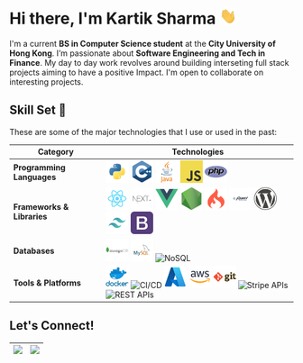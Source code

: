 
<h1>Hi there, I'm Kartik Sharma <img  src="https://raw.githubusercontent.com/ABSphreak/ABSphreak/master/gifs/Hi.gif" width="30px"></h1>

I'm a current **BS in Computer Science student** at the **City University of Hong Kong**. I’m passionate about **Software Engineering and Tech in Finance**. My day to day work revolves around building interseting full stack projects aiming to have a positive Impact. I'm open to collaborate on interesting projects.

## Skill Set :muscle:

These are some of the major technologies that I use or used in the past:

| **Category**           | **Technologies**                                                                                                           |
|-------------------------|---------------------------------------------------------------------------------------------------------------------------|
| **Programming Languages** | <img title="Python" alt="Python" width="40px" src="https://raw.githubusercontent.com/github/explore/master/topics/python/python.png" /> <img title="C++" alt="C++" width="40px" src="https://raw.githubusercontent.com/github/explore/master/topics/cpp/cpp.png" /> <img title="Java" alt="Java" width="40px" src="https://raw.githubusercontent.com/github/explore/master/topics/java/java.png" /> <img title="JavaScript" alt="JavaScript" width="40px" src="https://raw.githubusercontent.com/github/explore/master/topics/javascript/javascript.png" /> <img title="PHP" alt="PHP" width="40px" src="https://raw.githubusercontent.com/github/explore/master/topics/php/php.png" /> |
| **Frameworks & Libraries** | <img title="React" alt="React" width="40px" src="https://raw.githubusercontent.com/github/explore/master/topics/react/react.png" /> <img title="Next.js" alt="Next.js" width="40px" src="https://raw.githubusercontent.com/github/explore/master/topics/nextjs/nextjs.png" /> <img title="Vue.js" alt="Vue.js" width="40px" src="https://raw.githubusercontent.com/github/explore/master/topics/vue/vue.png" /> <img title="Node.js" alt="Node.js" width="40px" src="https://raw.githubusercontent.com/github/explore/master/topics/nodejs/nodejs.png" /> <img title="CodeIgniter" alt="CodeIgniter" width="40px" src="https://raw.githubusercontent.com/github/explore/master/topics/codeigniter/codeigniter.png" /> <img title="jQuery" alt="jQuery" width="40px" src="https://raw.githubusercontent.com/github/explore/master/topics/jquery/jquery.png" /> <img title="WordPress" alt="WordPress" width="40px" src="https://raw.githubusercontent.com/github/explore/master/topics/wordpress/wordpress.png" /> <img title="Tailwind CSS" alt="Tailwind CSS" width="40px" src="https://raw.githubusercontent.com/github/explore/master/topics/tailwind/tailwind.png" /> <img title="Bootstrap" alt="Bootstrap" width="40px" src="https://raw.githubusercontent.com/github/explore/master/topics/bootstrap/bootstrap.png" /> |
| **Databases**            | <img title="MongoDB" alt="MongoDB" width="40px" src="https://raw.githubusercontent.com/github/explore/master/topics/mongodb/mongodb.png" /> <img title="MySQL" alt="MySQL" width="40px" src="https://raw.githubusercontent.com/github/explore/master/topics/mysql/mysql.png" /> <img title="NoSQL" alt="NoSQL" width="40px" src="https://raw.githubusercontent.com/mongodb-js/leaf/master/docs/assets/nosql.png" /> |
| **Tools & Platforms**    | <img title="Docker" alt="Docker" width="40px" src="https://raw.githubusercontent.com/github/explore/master/topics/docker/docker.png" /> <img title="CI/CD" alt="CI/CD" width="40px" src="https://avatars.githubusercontent.com/u/44036562?s=200&v=4" /> <img title="Azure" alt="Azure" width="40px" src="https://raw.githubusercontent.com/github/explore/master/topics/azure/azure.png" /> <img title="AWS" alt="AWS" width="40px" src="https://raw.githubusercontent.com/github/explore/master/topics/aws/aws.png" /> <img title="Git" alt="Git" width="40px" src="https://raw.githubusercontent.com/github/explore/master/topics/git/git.png" /> <img title="Stripe APIs" alt="Stripe APIs" width="40px" src="https://avatars.githubusercontent.com/u/856813?s=200&v=4" /> <img title="REST APIs" alt="REST APIs" width="40px" src="https://raw.githubusercontent.com/github/explore/master/topics/rest-api/rest-api.png" /> |

## Let's Connect!

<a href="https://www.linkedin.com/in/oner-sarp-nalcin/"><img src="https://cdn2.iconfinder.com/data/icons/social-media-2285/512/1_Linkedin_unofficial_colored_svg-128.png" width="40"></a>|<a href="https://medium.com/@onersarpnalcin"><img src="https://upload.wikimedia.org/wikipedia/commons/e/ec/Medium_logo_Monogram.svg" width="40"></a>
|--|--|
